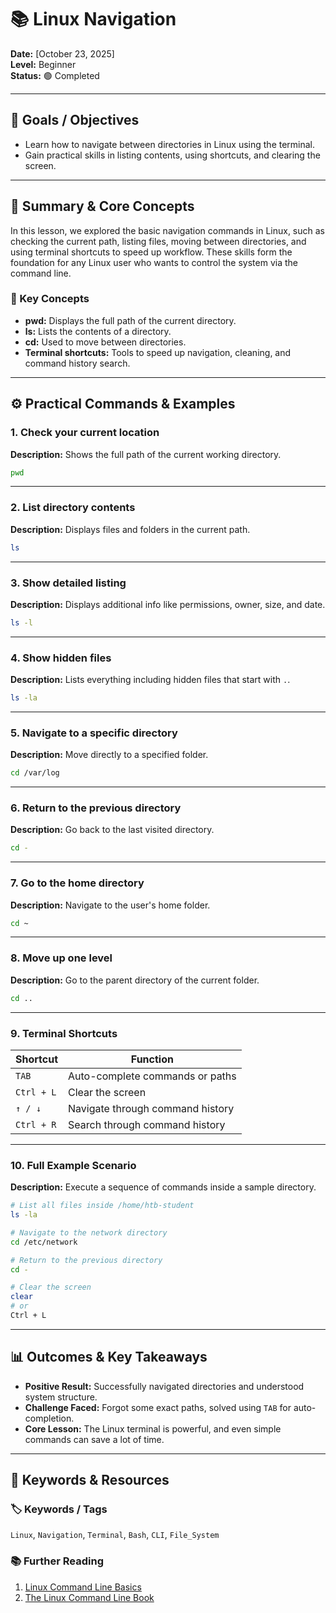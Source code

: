 
# 📚 Linux Navigation

**Date:** [October 23, 2025]  
**Level:** Beginner  
**Status:** 🟢 Completed

---

## 🎯 Goals / Objectives

* Learn how to navigate between directories in Linux using the terminal.
* Gain practical skills in listing contents, using shortcuts, and clearing the screen.

---

## 📝 Summary & Core Concepts

In this lesson, we explored the basic navigation commands in Linux, such as checking the current path, listing files, moving between directories, and using terminal shortcuts to speed up workflow. These skills form the foundation for any Linux user who wants to control the system via the command line.

### 📑 Key Concepts
* **pwd:** Displays the full path of the current directory.
* **ls:** Lists the contents of a directory.
* **cd:** Used to move between directories.
* **Terminal shortcuts:** Tools to speed up navigation, cleaning, and command history search.

---

## ⚙️ Practical Commands & Examples

### 1. Check your current location

**Description:** Shows the full path of the current working directory.

```bash
pwd
```

---

### 2. List directory contents

**Description:** Displays files and folders in the current path.

```bash
ls
```

---

### 3. Show detailed listing

**Description:** Displays additional info like permissions, owner, size, and date.

```bash
ls -l
```

---

### 4. Show hidden files

**Description:** Lists everything including hidden files that start with `.`.

```bash
ls -la
```

---

### 5. Navigate to a specific directory

**Description:** Move directly to a specified folder.

```bash
cd /var/log
```

---

### 6. Return to the previous directory

**Description:** Go back to the last visited directory.

```bash
cd -
```

---

### 7. Go to the home directory

**Description:** Navigate to the user's home folder.

```bash
cd ~
```

---

### 8. Move up one level

**Description:** Go to the parent directory of the current folder.

```bash
cd ..
```

---

### 9. Terminal Shortcuts

| Shortcut     | Function                            |
|--------------|-------------------------------------|
| `TAB`        | Auto-complete commands or paths     |
| `Ctrl + L`   | Clear the screen                    |
| `↑ / ↓`      | Navigate through command history    |
| `Ctrl + R`   | Search through command history      |

---

### 10. Full Example Scenario

**Description:** Execute a sequence of commands inside a sample directory.

```bash
# List all files inside /home/htb-student
ls -la

# Navigate to the network directory
cd /etc/network

# Return to the previous directory
cd -

# Clear the screen
clear
# or
Ctrl + L
```

---

## 📊 Outcomes & Key Takeaways

* **Positive Result:** Successfully navigated directories and understood system structure.
* **Challenge Faced:** Forgot some exact paths, solved using `TAB` for auto-completion.
* **Core Lesson:** The Linux terminal is powerful, and even simple commands can save a lot of time.

---

## 🔗 Keywords & Resources

### 🏷️ Keywords / Tags
`Linux`, `Navigation`, `Terminal`, `Bash`, `CLI`, `File_System`

### 📚 Further Reading
1. [Linux Command Line Basics](https://linuxcommand.org/)
2. [The Linux Command Line Book](https://linuxcommand.org/tlcl.php)
